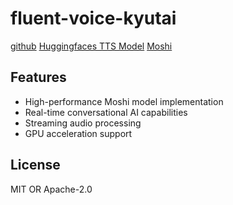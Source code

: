 # fluent-voice-kyutai

[github](https://github.com/kyutai-labs/delayed-streams-modeling)
[Huggingfaces TTS Model](https://huggingface.co/kyutai/tts-voices)
[Moshi](https://github.com/kyutai-labs/moshi)

## Features

- High-performance Moshi model implementation
- Real-time conversational AI capabilities
- Streaming audio processing
- GPU acceleration support

## License

MIT OR Apache-2.0
